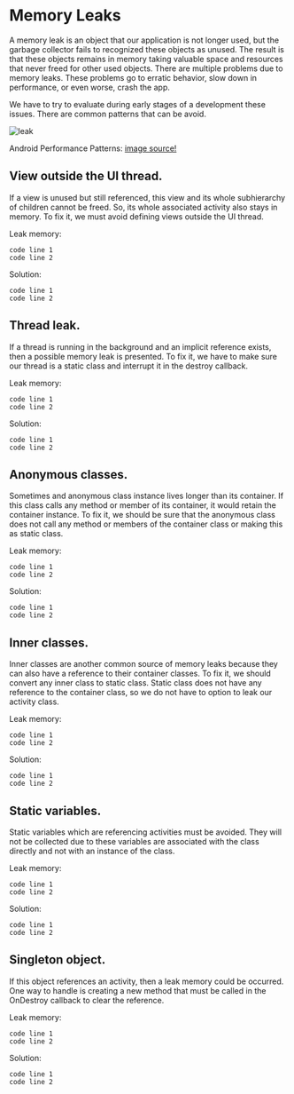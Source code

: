 # Memory Leaks

A memory leak is an object that our application is not longer used, but the garbage collector fails to recognized these objects as unused. The result is that these objects remains in memory taking valuable space and resources that never freed for other used objects.
There are multiple problems due to memory leaks. These problems go to erratic behavior, slow down in performance, or even worse, crash the app.

We have to try to evaluate during early stages of a development these issues. There are common patterns that can be avoid.

![leak](https://www.holdapp.com/sites/default/files/blog_img/leak.png)

Android Performance Patterns: [image source!](https://youtu.be/BkbHeFHn8JY?t=43s)

## View outside the UI thread.
If a view is unused but still referenced, this view and its whole subhierarchy of children cannot be freed. So, its whole associated activity also stays in memory. To fix it, we must avoid defining views outside the UI thread.

Leak memory:
```
code line 1
code line 2
```

Solution:
```
code line 1
code line 2
```

## Thread leak.
If a thread is running in the background and an implicit reference exists, then a possible memory leak is presented. To fix it, we have to make sure our thread is a static class and interrupt it in the destroy callback.

Leak memory:
```
code line 1
code line 2
```

Solution:
```
code line 1
code line 2
```

## Anonymous classes.
Sometimes and anonymous class instance lives longer than its container. If this class calls any method or member of its container, it would retain the container instance. To fix it, we should be sure that the anonymous class does not call any method or members of the container class or making this as static class.

Leak memory:
```
code line 1
code line 2
```

Solution:
```
code line 1
code line 2
```

## Inner classes.
Inner classes are another common source of memory leaks because they can also have a reference to their container classes. To fix it, we should convert any inner class to static class. Static class does not have any reference to the container class, so we do not have to option to leak our activity class.

Leak memory:
```
code line 1
code line 2
```

Solution:
```
code line 1
code line 2
```

## Static variables. 
Static variables which are referencing activities must be avoided. They will not be collected due to these variables are associated with the class directly and not with an instance of the class.

Leak memory:
```
code line 1
code line 2
```

Solution:
```
code line 1
code line 2
```

## Singleton object.
If this object references an activity, then a leak memory could be occurred. One way to handle is creating a new method that must be called in the OnDestroy callback to clear the reference.

Leak memory:
```
code line 1
code line 2
```

Solution:
```
code line 1
code line 2
```

